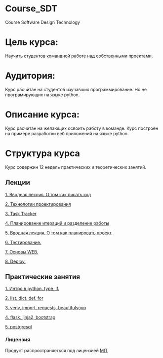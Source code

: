 # Course_SDT
Course Software Design Technology

# Цель курса:

Научить студентов командной работе над собственными проектами.

# Аудитория:

Курс расчитан на студентов изучавших программирование. Но не програмирующих на языке python.

# Описание курса:

Курс расчитан на желающих освоить работу в команде. Курс построен на примере разработки веб приложений на языке python.

# Структура курса

Курс содержин 12 недель практических и теоретических занятий.

Лекции
-------

  [1. Вводная лекция. О том как писать код](/lections/1.intro.md)

  [2. Технологии проектирования](/lections/2.development.md)

  [3. Task Tracker](/lections/3.task_tracker.md)

  [4. Планирование итераций и разделение работы](/lections/4.planing_work.md)

  [5. Вводная лекция. О том как планировать проект.](/lections/5.planing_projects.md)

  [6. Тестирование.](/lections/6.test.md)
  
  [7. Основы WEB.](/lections/7.web.md)
  
  [8. Deploy.](/lections/8.deploy.md)

Практические занятия
--------

  [1. Интро в  python. type, if.](/lab/1.intro.md)

  [2. list, dict, def, for](/lab/2.multiple.md)

  [3. venv, import, requests, beautifulsoup](/lab/3.crawler.md)

  [4. flask, jinja2, bootstrap](/lab/4.website.md)

  [5. postgresql](/lab/5.db.md)

### Лицензия

Продукт распространяеться под лицензией [MIT](LICENSE)
